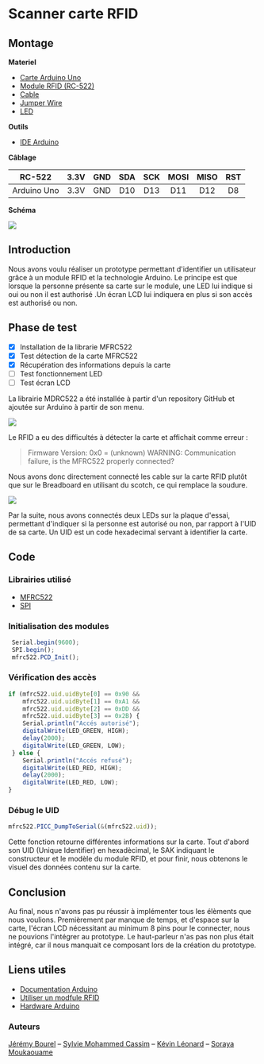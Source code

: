 # Scanner carte RFID

## Montage

**Materiel**

- [Carte Arduino Uno](https://www.gotronic.fr/art-carte-arduino-uno-12420.htm)
- [Module RFID (RC-522)](https://fr.shopping.rakuten.com/offer/buy/2802988128/cnyo-10-set-crfm-522-rc522-rfid-rf-ic-module-de-capteur-de-carte-a-envoyer-la-carte-s50-fudan-porte-cles.html?t=180112&gclid=CjwKCAjw_b3cBRByEiwAdG8WqlX7mG_J3dCFA2PvHSjEpXXqnvXjIu2XHSZ8sjN8Q-Lc9P-dGNbuDhoC3BYQAvD_BwE&bbaid=3559416029&sort=0&xtatc=PUB-%5Bggp%5D-%5BInformatique%5D-%5BAccessoires%5D-%5B2802988128%5D-%5Bneuf%5D-%5BCNYO%5D&ptnrid=s24llCvmK_dc|pcrid|53434268603|pkw||pmt|&ja2=tsid:67590|cid:285670043|agid:14467128323|tid:pla-89152206803|crid:53434268603|nw:g|rnd:18354825736995777509|dvc:c|adp:1o2)
- [Cable](https://www.amazon.fr/SODIAL-Breadboard-dExperimentation-Soudure-Solderless/dp/B00JGFDKBQ/ref=sr_1_3?ie=UTF8&qid=1536141445&sr=8-3&keywords=breadboard)
- [Jumper Wire](https://www.amazon.fr/40pcs-20cm-C%C3%A2bles-pour-BreadBoard/dp/B00ENSOI5I/ref=sr_1_3?ie=UTF8&qid=1536141620&sr=8-3&keywords=wire+jumper)
- [LED](https://www.amazon.fr/SODIAL-%C3%A9mettant-lumi%C3%A8re-100-pi%C3%A8ces-couleurs/dp/B00L11KG7Y/ref=sr_1_5?ie=UTF8&qid=1536141657&sr=8-5&keywords=Led+Arduino)

**Outils**

- [IDE Arduino](https://www.arduino.cc/en/Main/Software)


**Câblage**

| RC-522      | 3.3V | GND  | SDA  | SCK  | MOSI | MISO | RST  |
| ----------- | :--: | :--: | :--: | :--: | :--: | :--: | :--: |
| Arduino Uno | 3.3V | GND  | D10  | D13  | D11  | D12  |  D8  |



**Schéma**

![](https://trello-attachments.s3.amazonaws.com/5b8e517eb593be33b7eb2294/5b8ea0d31f4a6e33a42958b2/05e277f4f42b095fe6e87e1a9a2b5906/rfid_led_bb.png)

## Introduction
Nous avons voulu réaliser un prototype permettant d'identifier un utilisateur grâce à un module RFID et la technologie Arduino. Le principe est que lorsque la personne présente sa carte sur le module, une LED lui indique si oui ou non il est authorisé .Un écran LCD lui indiquera en plus si son accès est authorisé ou non.

## Phase de test

- [x] Installation de la librarie MFRC522
- [x] Test détection de la carte MFRC522
- [x] Récupération des informations depuis la carte
- [ ] Test fonctionnement LED
- [ ] Test écran LCD

La librairie MDRC522 a été installée à partir d'un repository GitHub et ajoutée sur Arduino à partir de son menu.

![](https://trello-attachments.s3.amazonaws.com/5b8e517eb593be33b7eb2294/5b8e524997a4aa2d3219bbac/0309271c06b4a632894e582f1b3af46d/test01.png)

Le RFID a eu des difficultés à détecter la carte et affichait comme erreur :

> Firmware Version: 0x0 = (unknown) WARNING: Communication failure, is the MFRC522 properly connected?

Nous avons donc directement connecté les cable sur la carte RFID plutôt que sur le Breadboard en utilisant du scotch, ce qui remplace la soudure.

![](https://trello-attachments.s3.amazonaws.com/5b8e517eb593be33b7eb2294/5b8e524997a4aa2d3219bbac/a7f94da2eda37267a42efa20394a4c00/test00.png)

Par la suite, nous avons connectés deux LEDs sur la plaque d'essai, permettant d'indiquer si la personne est autorisé ou non, par rapport à l'UID de sa carte.
Un UID est un code hexadecimal servant à identifier la carte.


## Code

### Librairies utilisé

- [MFRC522](https://github.com/miguelbalboa/rfid)
- [SPI](https://www.arduino.cc/en/Reference/SPI)

### Initialisation des modules
```javascript 
 Serial.begin(9600);
 SPI.begin();      
 mfrc522.PCD_Init();
```

### Vérification des accès
```javascript
if (mfrc522.uid.uidByte[0] == 0x90 && 
	mfrc522.uid.uidByte[1] == 0xA1 && 
	mfrc522.uid.uidByte[2] == 0xDD && 
	mfrc522.uid.uidByte[3] == 0x2B) {
	Serial.println("Accés autorisé");
    digitalWrite(LED_GREEN, HIGH);
    delay(2000);
    digitalWrite(LED_GREEN, LOW);
 } else {
    Serial.println("Accés refusé");
    digitalWrite(LED_RED, HIGH);
    delay(2000);
    digitalWrite(LED_RED, LOW);
}
```

### Débug le UID
```javascript
mfrc522.PICC_DumpToSerial(&(mfrc522.uid));
```
Cette fonction retourne différentes informations sur la carte. Tout d'abord son UID (Unique Identifier) en hexadècimal, le SAK indiquant le constructeur et le modèle du module RFID, et pour finir, nous obtenons le visuel des données contenu sur la carte.

## Conclusion

Au final, nous n'avons pas pu réussir à implémenter tous les élèments que nous voulions. Premièrement par manque de temps, et d'espace sur la carte, l'écran LCD nécessitant au minimum 8 pins pour le connecter, nous ne pouvions l'intégrer au prototype. Le haut-parleur n'as pas non plus était intégré, car il nous manquait ce composant lors de la création du prototype.

## Liens utiles

- [Documentation Arduino](https://www.arduino.cc/) 
- [Utiliser un modfule RFID](https://www.memorandum.ovh/tuto-arduino-utiliser-un-module-rfid/)
- [Hardware Arduino](https://wiki.mdl29.net/lib/exe/fetch.php?media=elec:arduino_dossier_ressource.pdf)

### Auteurs
[Jérémy Bourel](https://github.com/JrBour) – [Sylvie Mohammed Cassim](https://github.com/SylvieMC) – [Kévin Léonard](https://github.com/kevin95670) – [Soraya Moukaouame](https://github.com/SorayaMoka)